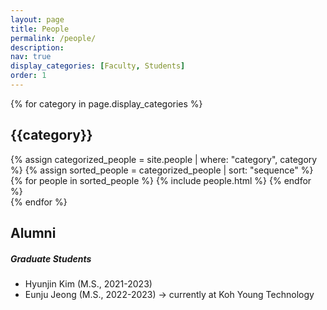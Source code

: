 ```yaml
---
layout: page
title: People
permalink: /people/
description:
nav: true
display_categories: [Faculty, Students]
order: 1
---
```

<div class="people">
  <!-- Display categorized people -->
  {% for category in page.display_categories %}
    <h2 class="category">{{category}}</h2>
    {% assign categorized_people = site.people | where: "category", category %}
    {% assign sorted_people = categorized_people | sort: "sequence" %}
    <!-- Generate cards for each person -->
    <div class="grid">
      {% for people in sorted_people %}
        {% include people.html %}
      {% endfor %}
    </div>
    {% endfor %}
    <h2 class="category">Alumni</h2>
     <h5>Graduate Students</h5>
      <ul>
        <li>Hyunjin Kim (M.S., 2021-2023)</li>
        <li>Eunju Jeong (M.S., 2022-2023) → currently at Koh Young Technology</li>
      </ul>
</div>
